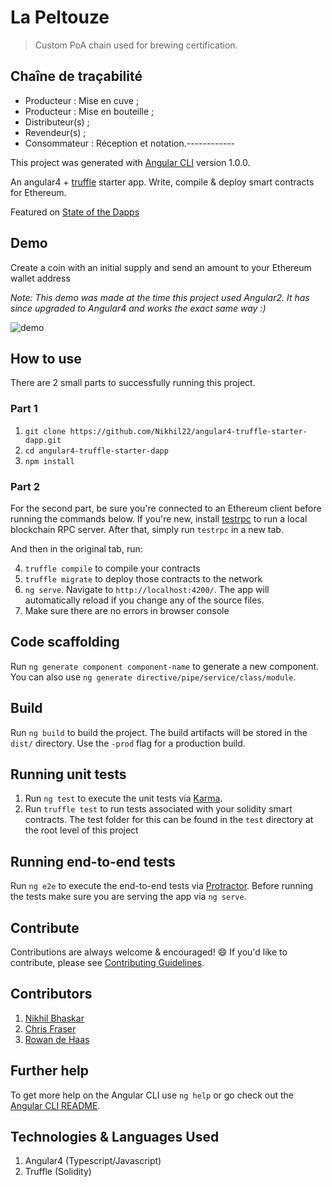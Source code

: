 # La Peltouze
> Custom PoA chain used for brewing certification.

## Chaîne de traçabilité

 - Producteur : Mise en cuve ;
 - Producteur : Mise en bouteille ;
 - Distributeur(s) ;
 - Revendeur(s) ;
 - Consommateur : Réception et notation.------------		

This project was generated with [Angular CLI](https://github.com/angular/angular-cli) version 1.0.0.

An angular4 + [truffle](https://github.com/trufflesuite/truffle) starter app. Write, compile & deploy smart contracts for Ethereum.

Featured on [State of the Dapps](https://dapps.ethercasts.com/dapp/angular2-truffle-starter-dapp)

## Demo
Create a coin with an initial supply and send an amount to your Ethereum wallet address

*Note: This demo was made at the time this project used Angular2. It has since upgraded to Angular4 and works the exact same way :)*

![demo](src/assets/demo.gif)

## How to use
There are 2 small parts to successfully running this project.

### Part 1

1. `git clone https://github.com/Nikhil22/angular4-truffle-starter-dapp.git`
2. `cd angular4-truffle-starter-dapp`
3. `npm install`

### Part 2
For the second part, be sure you're connected to an Ethereum client before running the commands below. If you're new, install [testrpc](https://github.com/ethereumjs/testrpc) to run a local blockchain RPC server. After that, simply run `testrpc` in a new tab.

And then in the original tab, run:

4. `truffle compile` to compile your contracts
5. `truffle migrate` to deploy those contracts to the network
6. `ng serve`. Navigate to `http://localhost:4200/`. The app will automatically reload if you change any of the source files.
7. Make sure there are no errors in browser console

## Code scaffolding

Run `ng generate component component-name` to generate a new component. You can also use `ng generate directive/pipe/service/class/module`.

## Build

Run `ng build` to build the project. The build artifacts will be stored in the `dist/` directory. Use the `-prod` flag for a production build.

## Running unit tests

1. Run `ng test` to execute the unit tests via [Karma](https://karma-runner.github.io).
2. Run `truffle test` to run tests associated with your solidity smart contracts. The test folder for this can be found in the `test` directory at the root level of this project

## Running end-to-end tests

Run `ng e2e` to execute the end-to-end tests via [Protractor](http://www.protractortest.org/).
Before running the tests make sure you are serving the app via `ng serve`.

## Contribute

Contributions are always welcome & encouraged! :smile: If you'd like to contribute, please see [Contributing Guidelines](CONTRIBUTE.md).

## Contributors
1. [Nikhil Bhaskar](https://github.com/Nikhil22)
2. [Chris Fraser](https://github.com/chrisfraser)
3. [Rowan de Haas](https://github.com/rowandh)

## Further help

To get more help on the Angular CLI use `ng help` or go check out the [Angular CLI README](https://github.com/angular/angular-cli/blob/master/README.md).

## Technologies & Languages Used
1. Angular4 (Typescript/Javascript)
2. Truffle (Solidity)
